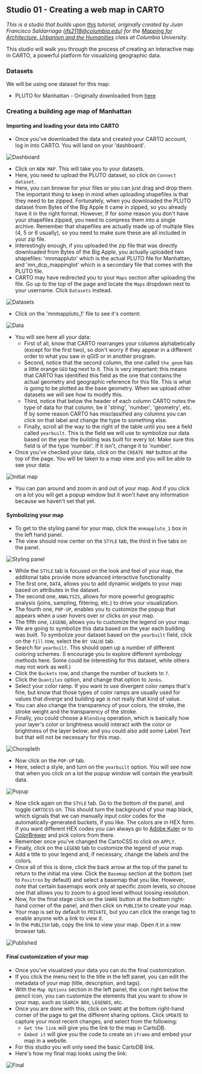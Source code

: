## Studio 01 - Creating a web map in CARTO
*This is a studio that builds upon [this](https://github.com/juanfrans-courses/mapping_arch_hum/blob/master/Fall_2017/Tutorials/07_Creating_Webmaps_Part_01.md) tutorial, originally created by Juan Francisco Saldarriaga (jfs2118@columbia.edu) for the [Mapping for Architecture, Urbanism and the Humanities](https://github.com/juanfrans-courses/mapping_arch_hum) class at Columbia University*.

This studio will walk you through the process of creating an interactive map in CARTO, a powerful platform for visualizing geographic data. 

### Datasets

We will be using one dataset for this map:

* PLUTO for Manhattan - Originally downloaded from [here](http://www1.nyc.gov/site/planning/data-maps/open-data/dwn-pluto-mappluto.page)

### Creating a building age map of Manhattan
#### Importing and loading your data into CARTO

* Once you've downloaded the data and created your CARTO account, log in into CARTO. You will land on your 'dashboard'.

![Dashboard](https://github.com/emilyfuhrman/datavis_design/blob/master/2017_Summer/Studios/Images/01_Creating_a_web_map_in_CARTO/01_Dashboard.png)

* Click on `NEW MAP`. This will take you to your datasets.
* Here, you need to upload the PLUTO dataset, so click on `Connect dataset`.
* Here, you can browse for your files or you can just drag and drop them. The important thing to keep in mind when uploading shapefiles is that they need to be zipped. Fortunately, when you downloaded the PLUTO dataset from Bytes of the Big Apple it came in zipped, so you already have it in the right format. However, if for some reason you don't have your shapefiles zipped, you need to compress them into a single archive. Remember that shapefiles are actually made up of multiple files (4, 5 or 6 usually), so you need to make sure these are all included in your zip file.
* Interestingly enough, if you uploaded the zip file that was directly downloaded from Bytes of the Big Apple, you actually uploaded two shapefiles: 'mnmappluto' which is the actual PLUTO file for Manhattan, and 'mn_dcp_mappinglot' which is a secondary file that comes with the PLUTO file.
* CARTO may have redirected you to your `Maps` section after uploading the file. Go up to the top of the page and locate the `Maps` dropdown next to your username. Click `Datasets` instead.

![Datasets](https://github.com/emilyfuhrman/datavis_design/blob/master/2017_Summer/Studios/Images/01_Creating_a_web_map_in_CARTO/02_Datasets.png)

* Click on the 'mnmappluto_1' file to see it's content:

![Data](https://github.com/emilyfuhrman/datavis_design/blob/master/2017_Summer/Studios/Images/01_Creating_a_web_map_in_CARTO/03_Data.png)

* You will see here all your data:
  * First of all, know that CARTO rearranges your columns alphabetically (except for the first two), so don't worry if they appear in a different order to what you saw in qGIS or in another program.
  * Second, notice that the second column, the one called `the_geom` has a little orange `GEO` tag next to it. This is very important: this means that CARTO has identified this field as the one that contains the actual geometry and geographic reference for this file. This is what is going to be plotted as the base geometry. When we upload other datasets we will see how to modify this.
  * Third, notice that below the header of each column CARTO notes the type of data for that column, be it 'string', 'number', 'geometry', etc. If by some reason CARTO has misclassified any columns you can click on that label and change the type to something else.
  * Finally, scroll all the way to the right of the table until you see a field called `yearbuilt`. This is the field we will use to symbolize our data based on the year the building was built for every lot. Make sure this field is of the type 'number'. If it isn't, change it to 'number'.
* Once you've checked your data, click on the `CREATE MAP` button at the top of the page. You will be taken to a map view and you will be able to see your data:

![Initial map](https://github.com/emilyfuhrman/datavis_design/blob/master/2017_Summer/Studios/Images/01_Creating_a_web_map_in_CARTO/04_Map_Initial.png)

* You can pan around and zoom in and out of your map. And if you click on a lot you will get a popup window but it won't have any information because we haven't set that yet.

#### Symbolizing your map

* To get to the styling panel for your map, click the `mnmappluto_1` box in the left hand panel.
* The view should now center on the `STYLE` tab, the third in five tabs on the panel. 

![Styling panel](https://github.com/emilyfuhrman/datavis_design/blob/master/2017_Summer/Studios/Images/01_Creating_a_web_map_in_CARTO/05_Styling_Panel.png)

* While the `STYLE` tab is focused on the look and feel of your map, the additonal tabs provide more advanced interactive functionality
 * The first one, `DATA`, allows you to add dynamic widgets to your map based on attributes in the dataset.
 * The second one, `ANALYSIS`, allows for more powerful geographic analysis (joins, sampling, filtering, etc.) to drive your visualization.
 * The fourth one, `POP-UP`, enables you to customize the popup that appears when a user hovers over or clicks on your map.
 * The fifth one, `LEGEND`, allows you to customize the legend on your map.
* We are going to symbolize this data based on the year each building was built. To symbolize your dataset based on the `yearbuilt` field, click on the `fill` row, select the `BY VALUE` tab.
* Search for `yearbuilt`. This should open up a number of different coloring schemes. (I encourage you to explore different symbology methods here. Some could be interesting for this dataset, while others may not work as well.)
* Click the `Buckets` row, and change the number of buckets to `7`. 
* Click the `Quantiles` option, and change that option to `Jenks`. 
* Select your color ramp. If you want to use divergent color ramps that's fine, but know that those types of color ramps are usually used for values that diverge and building age is not really that kind of value.
* You can also change the transparency of your colors, the stroke, the stroke weight and the transparency of the stroke.
* Finally, you could choose a `Blending` operation, which is basically how your layer's color or brightness would interact with the color or brightness of the layer below; and you could also add some Label Text but that will not be necessary for this map.

![Choropleth](https://github.com/emilyfuhrman/datavis_design/blob/master/2017_Summer/Studios/Images/01_Creating_a_web_map_in_CARTO/06_Choropleth.png)

* Now click on the `POP-UP` tab.
* Here, select a style, and turn on the `yearbuilt` option. You will see now that when you click on a lot the popup window will contain the yearbuilt data.

![Popup](https://github.com/emilyfuhrman/datavis_design/blob/master/2017_Summer/Studios/Images/01_Creating_a_web_map_in_CARTO/07_Popup.png)

* Now click again on the `STYLE` tab. Go to the bottom of the panel, and toggle `CARTOCSS` on. This should turn the background of your map black, which signals that we can manually input color codes for the automatically-generated buckets, if you like. The colors are in HEX form. If you want different HEX codes you can always go to [Adobe Kuler](https://color.adobe.com/) or to [ColorBrewer](http://colorbrewer2.org/) and pick colors from there.
* Remember once you've changed the CartoCSS to click on `APPLY`.
* Finally, click on the `LEGEND` tab to customize the legend of your map.
* Add a title to your legend and, if necessary, change the labels and the colors.
* Once all of this is done, click the back arrow at the top of the panel to return to the initial ma view. Click the `Basemap` section at the bottom (set to `Positron` by default) and select a basemap that you like. However, note that certain basemaps work only at specific zoom levels, so choose one that allows you to zoom to a good level without loosing resolution.
* Now, for the final stage click on the `SHARE` button at the bottom right-hand corner of the panel, and then click on `PUBLISH` to create your map. 
* Your map is set by default to `PRIVATE`, but you can click the orange tag to enable anyone with a link to view it. 
* In the `PUBLISH` tab, copy the link to view your map. Open it in a new browser tab.

![Published](https://github.com/emilyfuhrman/datavis_design/blob/master/2017_Summer/Studios/Images/01_Creating_a_web_map_in_CARTO/08_Published.png)

#### Final customization of your map
* Once you've visualized your data you can do the final customization.
* If you click the menu next to the title in the left panel, you can edit the metadata of your map (title, description, and tags).
* With the `Map Options` section in the left panel, the icon right below the pencil icon, you can customize the elements that you want to show in your map, such as `SEARCH BOX`, `LEGENDS`, etc.
* Once you are done with this, click on `SHARE` at the bottom right-hand corner of the page to get the different sharing options. Click `UPDATE` to capture your most recent changes, and select from the following:
  * `Get the link` will give you the link to the map in CartoDB.
  * `Embed it` will give you the code to create an `iframe` and embed your map in a website.
* For this studio you will only need the basic CartoDB link.
* Here's how my final map looks using the link:

![Final](https://github.com/emilyfuhrman/datavis_design/blob/master/2017_Summer/Studios/Images/01_Creating_a_web_map_in_CARTO/09_Final.png)
